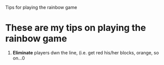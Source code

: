 Tips for playing the rainbow game

# These are my tips on playing the rainbow game

1. **Eliminate** players dwn the line, (i.e. get red his/her blocks, orange, so on...0 
